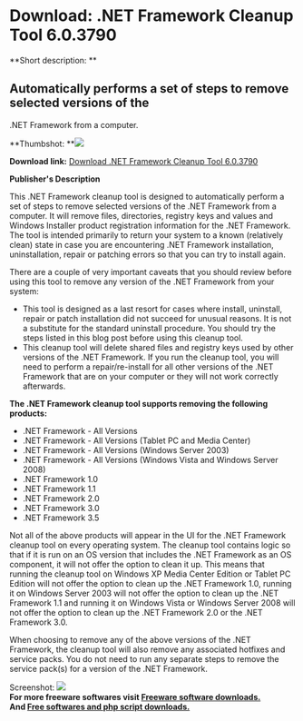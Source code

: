 # Download: .NET Framework Cleanup Tool 6.0.3790

**Short description: **

## Automatically performs a set of steps to remove selected versions of the
.NET Framework from a computer.

  
**Thumbshot: **![](http://www.freewarefiles.com/screenshot/netfrmwrkcleanup_md.gif)   
  
**Download link:** [Download .NET Framework Cleanup Tool 6.0.3790](http://freesoftwares.boysofts.com/NET-Framework-Cleanup-Tool_program_50701.html)  
  

**Publisher's Description**  
  

This .NET Framework cleanup tool is designed to automatically perform a set of
steps to remove selected versions of the .NET Framework from a computer. It
will remove files, directories, registry keys and values and Windows Installer
product registration information for the .NET Framework. The tool is intended
primarily to return your system to a known (relatively clean) state in case
you are encountering .NET Framework installation, uninstallation, repair or
patching errors so that you can try to install again.

There are a couple of very important caveats that you should review before
using this tool to remove any version of the .NET Framework from your system:

  * This tool is designed as a last resort for cases where install, uninstall, repair or patch installation did not succeed for unusual reasons. It is not a substitute for the standard uninstall procedure. You should try the steps listed in this blog post before using this cleanup tool. 
  * This cleanup tool will delete shared files and registry keys used by other versions of the .NET Framework. If you run the cleanup tool, you will need to perform a repair/re-install for all other versions of the .NET Framework that are on your computer or they will not work correctly afterwards. 

**The .NET Framework cleanup tool supports removing the following products:**

  * .NET Framework - All Versions 
  * .NET Framework - All Versions (Tablet PC and Media Center) 
  * .NET Framework - All Versions (Windows Server 2003) 
  * .NET Framework - All Versions (Windows Vista and Windows Server 2008) 
  * .NET Framework 1.0 
  * .NET Framework 1.1 
  * .NET Framework 2.0 
  * .NET Framework 3.0 
  * .NET Framework 3.5 

Not all of the above products will appear in the UI for the .NET Framework
cleanup tool on every operating system. The cleanup tool contains logic so
that if it is run on an OS version that includes the .NET Framework as an OS
component, it will not offer the option to clean it up. This means that
running the cleanup tool on Windows XP Media Center Edition or Tablet PC
Edition will not offer the option to clean up the .NET Framework 1.0, running
it on Windows Server 2003 will not offer the option to clean up the .NET
Framework 1.1 and running it on Windows Vista or Windows Server 2008 will not
offer the option to clean up the .NET Framework 2.0 or the .NET Framework 3.0.

When choosing to remove any of the above versions of the .NET Framework, the
cleanup tool will also remove any associated hotfixes and service packs. You
do not need to run any separate steps to remove the service pack(s) for a
version of the .NET Framework.

  
  
Screenshot: ![](http://www.freewarefiles.com/screenshot/netfrmwrkcleanup.gif)  
**For more freeware softwares visit [Freeware software downloads.](http://freesoftwares.boysofts.com/)**   
**And [Free softwares and php script downloads.](http://www.boysofts.com/)**

